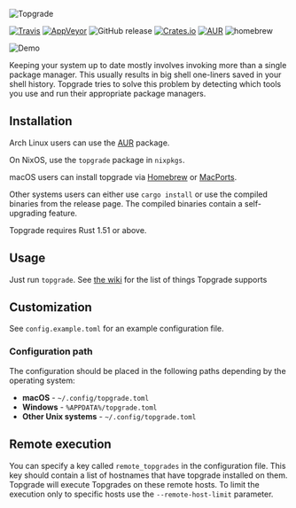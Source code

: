 ![Topgrade](doc/topgrade.png)

[![Travis](https://api.travis-ci.org/r-darwish/topgrade.svg?branch=master)](https://travis-ci.org/r-darwish/topgrade)
[![AppVeyor](https://ci.appveyor.com/api/projects/status/github/r-darwish/topgrade?svg=true)](https://ci.appveyor.com/project/r-darwish/topgrade)
![GitHub release](https://img.shields.io/github/release/r-darwish/topgrade.svg)
[![Crates.io](https://img.shields.io/crates/v/topgrade.svg)](https://crates.io/crates/topgrade)
[![AUR](https://img.shields.io/aur/version/topgrade.svg)](https://aur.archlinux.org/packages/topgrade/)
![homebrew](https://img.shields.io/homebrew/v/topgrade.svg)

![Demo](doc/screenshot.gif)

Keeping your system up to date mostly involves invoking more than a single package manager. This
usually results in big shell one-liners saved in your shell history. Topgrade tries to solve this
problem by detecting which tools you use and run their appropriate package managers.

## Installation
Arch Linux users can use the [AUR](https://aur.archlinux.org/packages/topgrade/) package.

On NixOS, use the `topgrade` package in `nixpkgs`.

macOS users can install topgrade via [Homebrew](https://brew.sh/) or [MacPorts](https://www.macports.org/install.php).

Other systems users can either use `cargo install` or use the compiled binaries from the release page. The compiled
binaries contain a self-upgrading feature.

Topgrade requires Rust 1.51 or above.

## Usage
Just run `topgrade`. See [the wiki](https://github.com/r-darwish/topgrade/wiki/Step-list) for the list of things Topgrade supports

## Customization
See `config.example.toml` for an example configuration file.

### Configuration path

The configuration should be placed in the following paths depending by the operating system:

* **macOS** - `~/.config/topgrade.toml`
* **Windows** - `%APPDATA%/topgrade.toml`
* **Other Unix systems** - `~/.config/topgrade.toml`

## Remote execution
You can specify a key called `remote_topgrades` in the configuration file. This key should contain a
list of hostnames that have topgrade installed on them. Topgrade will execute Topgrades on these
remote hosts. To limit the execution only to specific hosts use the `--remote-host-limit` parameter.
